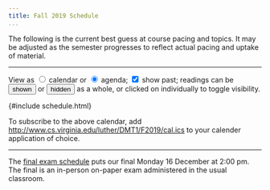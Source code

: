 ```yaml
---
title: Fall 2019 Schedule
...
```


The following is the current best guess at course pacing and topics.
It may be adjusted as the semester progresses to reflect actual pacing and uptake of material.

<hr/>

<style id="schedule-css">

#schedule td, #schedule th { padding: 0ex; }

table.calendar { 
    border-collapse: collapse; 
    width: 100%; 
    background: rgba(0,0,0,0.125); 
    border: 0.5ex solid rgba(0,0,0,0);
    border-radius: 1.5ex; 
}
table.calendar td:empty { padding: 0; height: 4em; }
table.calendar td { border: 0.25ex solid rgba(0,0,0,0); }
table.calendar span.date { 
    font-size: 70.7%;
    padding-left: 0.5ex;
    float:right;
    margin-top:-0.5ex;
}
table.calendar div.wrapper { 
    background: white;
    border-radius: 1ex;
    padding: .5ex;
    box-sizing:border-box; 
    width: 100%;
    height: 100%;
    min-height:5em; 
    overflow: hidden;
}
table.calendar div.wrapper div {
    padding: 0 0.5ex 0 0.5ex;
    margin: 0 -0.5ex 0 -0.5ex;
}
table.calendar div.wrapper div:first-child {
    padding-top: 0.5ex;
    margin-top: -0.5ex;
}
table.calendar div.wrapper div:last-child {
    padding-bottom: 0.5ex;
    margin-bottom: -0.5ex;
}


table.agenda, table.agenda tbody { display: block; }
table.agenda tr {
    display: block; border-top: thick solid grey;
    min-height: 2em;
}
table.agenda td {
    display: table; border-top: thin solid grey; width: 100%;
    padding: 0;
}
table.agenda td:empty { display: none; }
table.agenda span.date.w0:before { content: "Sun "; }
table.agenda span.date.w1:before { content: "Mon "; }
table.agenda span.date.w2:before { content: "Tue "; }
table.agenda span.date.w3:before { content: "Wed "; }
table.agenda span.date.w4:before { content: "Thu "; }
table.agenda span.date.w5:before { content: "Fri "; }
table.agenda span.date.w6:before { content: "Sat "; }
table.agenda span.date {
    font-size: 70.7%; width:7em;
    vertical-align: middle; 
    display: table-cell;
    padding: 0 0.5ex;
}
table.agenda div.wrapper { display: table-row; }
table.agenda div.events { display: table-cell; vertical-align: middle; }

.assignment:before { content: "due: "; font-size: 70.7%; }
small { opacity: 0.5; }
.special, .exam { background: rgba(255,127,0,0.25); opacity: 0.75; }
span.date { font-family:monospace; }
details { padding-left: 1em; }
summary { margin-left: -1em; }

.day.past { opacity: 0.707; }
.day.today .wrapper { box-shadow: 0 0 0.5ex 0.5ex grey; }
.agenda .day.today .wrapper { margin: 0.5ex 0;}

</style>


<p>View as 
<label><input type="radio" name="viewmode" onchange="viewmode(this)" value="calendar" id="viewmode=calendar"> calendar</label>
or
<label><input type="radio" name="viewmode" onchange="viewmode(this)" checked value="agenda" id="viewmode=agenda"> agenda</label>;
<label><input type="checkbox" name="showpast" onclick="showPast(this)" checked id="showpast"> show past</label>;
readings can be <input type="button" value="shown" onclick="document.querySelectorAll('details').forEach(x => x.setAttribute('open','open'))"></input> or <input type="button" value="hidden" onclick="document.querySelectorAll('details').forEach(x => x.removeAttribute('open'))"></input> as a whole, or clicked on individually to toggle visibility.
</p>



{#include schedule.html}


<script src="schedule.js"></script>

To subscribe to the above calendar, add <http://www.cs.virginia.edu/luther/DMT1/F2019/cal.ics> to your calender application of choice.

<hr/>

The <a href="http://www.virginia.edu/registrar/exams.html#1198">final exam schedule</a> puts our final Monday 16 December at 2:00 pm. The final is an in-person on-paper exam administered in the usual classroom.



        
